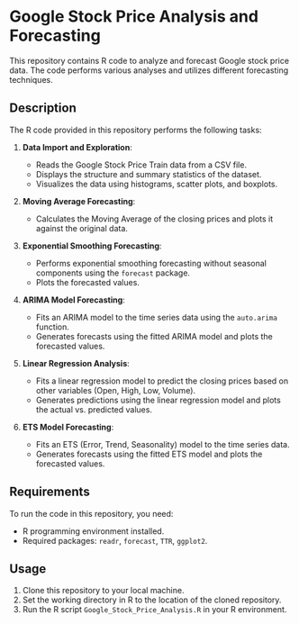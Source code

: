 # Google Stock Price Analysis and Forecasting

This repository contains R code to analyze and forecast Google stock price data. The code performs various analyses and utilizes different forecasting techniques.

## Description

The R code provided in this repository performs the following tasks:

1. **Data Import and Exploration**: 
    - Reads the Google Stock Price Train data from a CSV file.
    - Displays the structure and summary statistics of the dataset.
    - Visualizes the data using histograms, scatter plots, and boxplots.

2. **Moving Average Forecasting**:
    - Calculates the Moving Average of the closing prices and plots it against the original data.

3. **Exponential Smoothing Forecasting**:
    - Performs exponential smoothing forecasting without seasonal components using the `forecast` package.
    - Plots the forecasted values.

4. **ARIMA Model Forecasting**:
    - Fits an ARIMA model to the time series data using the `auto.arima` function.
    - Generates forecasts using the fitted ARIMA model and plots the forecasted values.

5. **Linear Regression Analysis**:
    - Fits a linear regression model to predict the closing prices based on other variables (Open, High, Low, Volume).
    - Generates predictions using the linear regression model and plots the actual vs. predicted values.

6. **ETS Model Forecasting**:
    - Fits an ETS (Error, Trend, Seasonality) model to the time series data.
    - Generates forecasts using the fitted ETS model and plots the forecasted values.

## Requirements

To run the code in this repository, you need:

- R programming environment installed.
- Required packages: `readr`, `forecast`, `TTR`, `ggplot2`.

## Usage

1. Clone this repository to your local machine.
2. Set the working directory in R to the location of the cloned repository.
3. Run the R script `Google_Stock_Price_Analysis.R` in your R environment.
